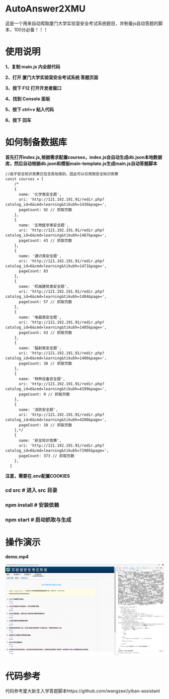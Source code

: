 # AutoAnswer2XMU
这是一个用来自动爬取厦门大学实验室安全考试系统题目，并制备js自动答题的脚本，100分必备！！！
# 使用说明
**1、复制 main.js 内全部代码**

**2、打开 厦门大学实验室安全考试系统 答题页面**

**3、按下 F12 打开开发者窗口**

**4、找到 Console 面板**

**5、按下 ctrl+v 贴入代码**

**6、按下 回车**

# 如何制备数据库
**首先打开index.js,根据需求配置courses，index.js会自动生成db.json本地数据库，然后自动根据db.json和模板main-template.js生成main.js自动答题脚本**
```
//由于安全知识竞赛已包含其他类别，因此可以仅爬取安全知识竞赛
const courses = [
    /*
    {
      name: '化学类安全题',
      uri: 'http://121.192.191.91/redir.php?catalog_id=6&cmd=learning&tikubh=1436&page=',
      pageCount: 92 // 抓取页数
    },
    {
      name: '生物医学类安全题',
      uri: 'http://121.192.191.91/redir.php?catalog_id=6&cmd=learning&tikubh=1467&page=',
      pageCount: 43 // 抓取页数
    },
    {
      name: '通识类安全题',
      uri: 'http://121.192.191.91/redir.php?catalog_id=6&cmd=learning&tikubh=1471&page=',
      pageCount: 83
    },
    {
      name: '机械建筑类安全题',
      uri: 'http://121.192.191.91/redir.php?catalog_id=6&cmd=learning&tikubh=1484&page=',
      pageCount: 57 // 抓取页数
    },
    {
      name: '电器类安全题',
      uri: 'http://121.192.191.91/redir.php?catalog_id=6&cmd=learning&tikubh=1485&page=',
      pageCount: 43 // 抓取页数
    },
    {
      name: '辐射类安全题',
      uri: 'http://121.192.191.91/redir.php?catalog_id=6&cmd=learning&tikubh=1486&page=',
      pageCount: 38 // 抓取页数
    },
    {
      name: '特种设备安全题',
      uri: 'http://121.192.191.91/redir.php?catalog_id=6&cmd=learning&tikubh=4199&page=',
      pageCount: 9 // 抓取页数
    },
    {
      name: '消防安全题',
      uri: 'http://121.192.191.91/redir.php?catalog_id=6&cmd=learning&tikubh=4200&page=',
      pageCount: 10 // 抓取页数
    },*/
    {
      name: '安全知识竞赛',
      uri: 'http://121.192.191.91/redir.php?catalog_id=6&cmd=learning&tikubh=71905&page=',
      pageCount: 373 // 抓取页数
    },
  ]
```
**注意，需要在.env配置COOKIES**
### cd src # 进入 src 目录
### npm install # 安装依赖
### npm start # 启动抓取与生成

# 操作演示
**demo.mp4**

![demo](demo.png)

# 代码参考
代码参考厦大新生入学答题脚本https://github.com/wangzexi/yiban-assistant
